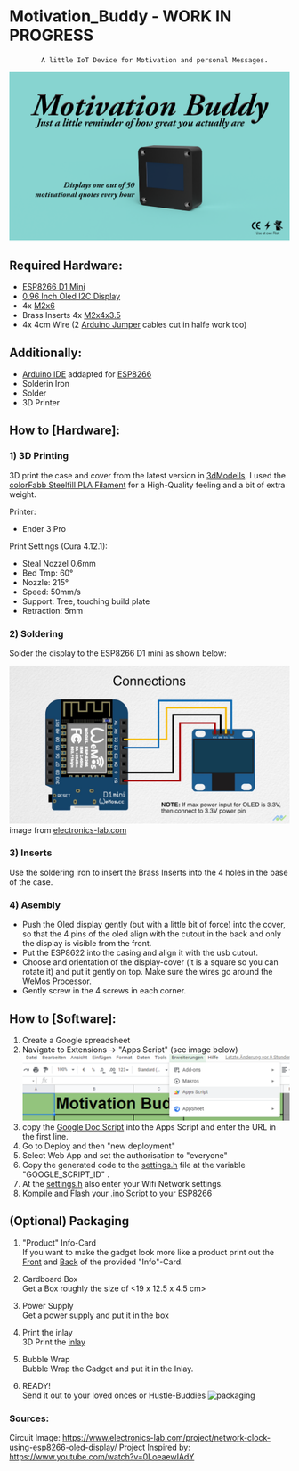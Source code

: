 # Motivation_Buddy - WORK IN PROGRESS
            A little IoT Device for Motivation and personal Messages. 

![Graph1](./Packaging/Front.png)


## Required Hardware:
- [ESP8266 D1 Mini](https://www.az-delivery.de/it/products/d1-mini-pro)
- [0.96 Inch Oled I2C Display](https://www.az-delivery.de/it/products/0-96zolldisplay?_pos=1&_sid=81bd66783&_ss=r)
- 4x [M2x6](https://www.amazon.de/Schrauben-Edelstahl-Sechskopf-Unterlegscheiben-Aufbewahrung/dp/B085LJYF3G/ref=pd_sbs_2/257-8556461-8818023?pd_rd_w=WwLyA&pf_rd_p=8781501c-593f-4975-b5f8-e088bd855b50&pf_rd_r=K4869HAYNW4F58S6GAJ7&pd_rd_r=3e6d37be-0675-4f66-af95-faa65efe84dc&pd_rd_wg=jdNy0&pd_rd_i=B085LJYF3G&psc=1)
- Brass Inserts 4x [M2x4x3.5](https://www.amazon.de/VIGRUE-Gewindeeinsatz-Einpressmutter-Gewindebuchsen-Kunststoffteiledurch/dp/B08DHYD73Q/ref=sr_1_4?__mk_de_DE=%C3%85M%C3%85%C5%BD%C3%95%C3%91&crid=3O62TU9BSAS4I&keywords=brass+inserts&qid=1644755613&s=diy&sprefix=brass+inserts%2Cdiy%2C161&sr=1-4) 
- 4x 4cm Wire (2 [Arduino Jumper](https://www.amazon.de/Female-Female-Male-Female-Male-Male-Steckbr%C3%BCcken-Drahtbr%C3%BCcken-bunt/dp/B01EV70C78/ref=sr_1_5?keywords=jumper+cables&qid=1644755637&sprefix=jumper+%2Caps%2C85&sr=8-5) cables cut in halfe work too)

## Additionally: 
- [Arduino IDE](https://www.arduino.cc/en/software) addapted for [ESP8266](https://chewett.co.uk/blog/937/configuring-wemos-d1-mini-pro-esp8266-arduino-ide/)
- Solderin Iron 
- Solder
- 3D Printer 

## How to [Hardware]:

### 1) 3D Printing  
3D print the case and cover from the latest version in [3dModells](./3dModells/). I used the [colorFabb Steelfill PLA Filament](https://colorfabb.com/de/steelfill) for a High-Quality feeling and a bit of extra weight. 

Printer: 
- Ender 3 Pro
    
Print Settings (Cura 4.12.1): 
- Steal Nozzel 0.6mm
- Bed Tmp: 60°
- Nozzle: 215°
- Speed: 50mm/s
- Support: Tree, touching build plate
 - Retraction: 5mm

### 2) Soldering  
Solder the display to the ESP8266 D1 mini as shown below: 

![solder_help](./OLED-Schematics.jpeg)
image from [electronics-lab.com]( https://www.electronics-lab.com/project/network-clock-using-esp8266-oled-display/)

### 3) Inserts
Use the soldering iron to insert the Brass Inserts into the 4 holes in the base of the case. 

### 4) Asembly 
- Push the Oled display gently (but with a little bit of force) into the cover, so that the 4 pins of the oled align with the cutout in the back and only the display is visible from the front. 
- Put the ESP8622 into the casing and align it with the usb cutout. 
- Choose and orientation of the display-cover (it is a square so you can rotate it) and put it gently on top. Make sure the wires go around the WeMos Processor. 
- Gently screw in the 4 screws in each corner. 
   
## How to [Software]:
1) Create a Google spreadsheet 
2) Navigate to Extensions -> "Apps Script" (see image below)
![app](./Software/App_Setup.PNG)
3) copy the [Google Doc Script](./Software/google_doc_excel_script.txt) into the Apps Script and enter the URL in the first line. 
4) Go to Deploy and then "new deployment"
5) Select Web App and set the authorisation to "everyone" 
6) Copy the generated code to the [settings.h](./Software/Motivation_Buddy_V2/settings.h) file at the variable "GOOGLE_SCRIPT_ID" . 
7) At the  [settings.h](./Software/Motivation_Buddy_V2/settings.h) also enter your Wifi Network settings. 
8) Kompile and Flash your [.ino Script](./Software/Motivation_Buddy_V2/Motivation_Buddy_V2.ino) to your ESP8266


## (Optional) Packaging
1) "Product" Info-Card </br>
If you want to make the gadget look more like a product print out the [Front](./Packaging/Front.png) and [Back](./Packaging/Back.png) of the provided "Info"-Card. 

2) Cardboard Box </br>
Get a Box roughly the size of <19 x 12.5 x 4.5 cm>  

3) Power Supply </br>
Get a power supply and put it in the box

4) Print the inlay </br>
3D Print the [inlay](./Packaging/inlay.stl) 

5) Bubble Wrap </br>
Bubble Wrap the Gadget and put it in the Inlay. 

6) READY! </br>
Send it out to your loved onces or Hustle-Buddies
![packaging](./Packaging/packaging.png)

### Sources: 
Circuit Image: https://www.electronics-lab.com/project/network-clock-using-esp8266-oled-display/
Project Inspired by: https://www.youtube.com/watch?v=0LoeaewIAdY